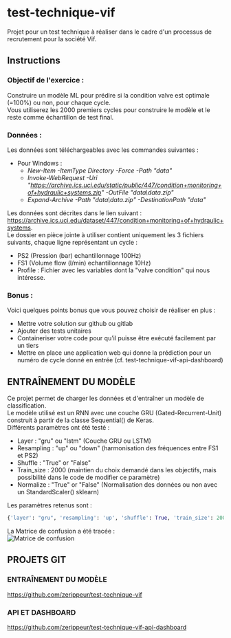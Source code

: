 # test-technique-vif

Projet pour un test technique à réaliser dans le cadre d'un processus de recrutement pour la société Vif.   

## Instructions 

### Objectif de l'exercice :
Construire un modèle ML pour prédire si la condition valve est optimale (=100%) ou non, pour chaque cycle.   
Vous utiliserez les 2000 premiers cycles pour construire le modèle et le reste comme échantillon de test final.   

### Données :
Les données sont téléchargeables avec les commandes suivantes :   
  - Pour Windows :   
    - _New-Item -ItemType Directory -Force -Path "data"_   
    - _Invoke-WebRequest -Uri "https://archive.ics.uci.edu/static/public/447/condition+monitoring+of+hydraulic+systems.zip" -OutFile "data\data.zip"_   
    - _Expand-Archive -Path "data\data.zip" -DestinationPath "data"_   

Les données sont décrites dans le lien suivant : https://archive.ics.uci.edu/dataset/447/condition+monitoring+of+hydraulic+systems.   
Le dossier en pièce jointe à utiliser contient uniquement les 3 fichiers suivants, chaque ligne représentant un cycle : 
  - PS2 (Pression (bar) echantillonnage 100Hz) 
  - FS1 (Volume flow (l/min) echantillonnage 10Hz) 
  - Profile : Fichier avec les variables dont la "valve condition" qui nous intéresse.   

### Bonus :
Voici quelques points bonus que vous pouvez choisir de réaliser en plus :
  - Mettre votre solution sur github ou gitlab 
  - Ajouter des tests unitaires 
  - Containeriser votre code pour qu'il puisse être exécuté facilement par un tiers 
  - Mettre en place une application web qui donne la prédiction pour un numéro de cycle donné en entrée (cf. test-technique-vif-api-dashboard)

## ENTRAÎNEMENT DU MODÈLE

Ce projet permet de charger les données et d'entraîner un modèle de classification.   
Le modèle utilisé est un RNN avec une couche GRU (Gated-Recurrent-Unit) construit à partir de la classe Sequential() de Keras.   
Différents paramètres ont été testé :   
- Layer : "gru" ou "lstm" (Couche GRU ou LSTM)
- Resampling : "up" ou "down" (harmonisation des fréquences entre FS1 et PS2)
- Shuffle : "True" or "False"
- Train_size : 2000 (maintien du choix demandé dans les objectifs, mais possibilité dans le code de modifier ce paramètre)
- Normalize : "True" or "False" (Normalisation des données ou non avec un StandardScaler() sklearn)

Les paramètres retenus sont :   
```python
{'layer': "gru", 'resampling': 'up', 'shuffle': True, 'train_size': 2000, 'normalize': False}
```
La Matrice de confusion a été tracée :   
![Matrice de confusion](test_technique_vif/Matrice_de_confusion__Model_Sequential__Layer_gru__Resampling_up__Scaling_no_scaler__Shuffling_shuffled.png)

## PROJETS GIT

### ENTRAÎNEMENT DU MODÈLE

https://github.com/zerippeur/test-technique-vif   

### API ET DASHBOARD

https://github.com/zerippeur/test-technique-vif-api-dashboard   